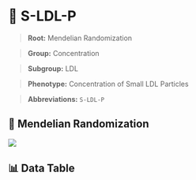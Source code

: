 # 🧪 S-LDL-P

> **Root:** Mendelian Randomization

> **Group:** Concentration  

> **Subgroup:** LDL

> **Phenotype:** Concentration of Small LDL Particles  

> **Abbreviations:** `S-LDL-P`

## 🧬 Mendelian Randomization  

<img src="/MR/Figures/Inverse/ShengxianLDLhengxianP.png"/>


## 📊 Data Table


<CsvTableMRI src="/MR_Data/Inverse/ShengxianLDLhengxianP.csv"/>
